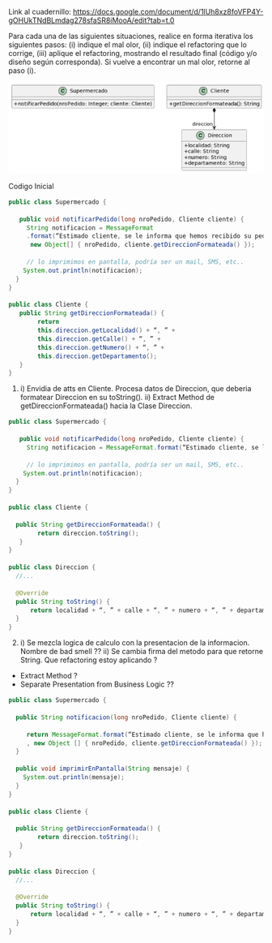 Link al cuadernillo: https://docs.google.com/document/d/1lUh8xz8foVFP4Y-gOHUkTNdBLmdag278sfaSR8iMooA/edit?tab=t.0

Para cada una de las siguientes situaciones, realice en forma iterativa los siguientes pasos:
(i) indique el mal olor,
(ii) indique el refactoring que lo corrige, 
(iii) aplique el refactoring, mostrando el resultado final (código y/o diseño según corresponda). 
Si vuelve a encontrar un mal olor, retorne al paso (i). 

![alt text](image-2.png)

Codigo Inicial

``` java
public class Supermercado {

   public void notificarPedido(long nroPedido, Cliente cliente) {
     String notificacion = MessageFormat
     .format(“Estimado cliente, se le informa que hemos recibido su pedido con número {0}, el cual será enviado a la dirección {1}”, 
      new Object[] { nroPedido, cliente.getDireccionFormateada() });

     // lo imprimimos en pantalla, podría ser un mail, SMS, etc..
    System.out.println(notificacion);
  }
}

public class Cliente {
   public String getDireccionFormateada() {
        return 
		this.direccion.getLocalidad() + “, ” +
		this.direccion.getCalle() + “, ” +
		this.direccion.getNumero() + “, ” +
		this.direccion.getDepartamento();
   }
}
```

1. i) Envidia de atts en Cliente. Procesa datos de Direccion, que deberia formatear Direccion en su toString().
ii) Extract Method de getDireccionFormateada() hacia la Clase Direccion.

``` java
public class Supermercado {

   public void notificarPedido(long nroPedido, Cliente cliente) {
     String notificacion = MessageFormat.format(“Estimado cliente, se le informa que hemos recibido su pedido con número {0}, el cual será enviado a la dirección {1}”, new Object[] { nroPedido, cliente.getDireccionFormateada() });

     // lo imprimimos en pantalla, podría ser un mail, SMS, etc..
    System.out.println(notificacion);
  }
}

public class Cliente {

  public String getDireccionFormateada() {
        return direccion.toString();
   }
}

public class Direccion {
  //...

  @Override
  public String toString() {
      return localidad + “, ” + calle + “, ” + numero + “, ” + departamento;
  }
}
```

2. i) Se mezcla logica de calculo con la presentacion de la informacion. Nombre de bad smell ??
ii) Se cambia firma del metodo para que retorne String. Que refactoring estoy aplicando ?
- Extract Method ?
- Separate Presentation from Business Logic ??

``` java
public class Supermercado {

  public String notificacion(long nroPedido, Cliente cliente) {
     
     return MessageFormat.format(“Estimado cliente, se le informa que hemos recibido su pedido con número {0}, el cual será enviado a la dirección {1}”
     , new Object [] { nroPedido, cliente.getDireccionFormateada() });
  }

  public void imprimirEnPantalla(String mensaje) {
    System.out.println(mensaje);
  }
}

public class Cliente {

  public String getDireccionFormateada() {
        return direccion.toString();
   }
}

public class Direccion {
  //...

  @Override
  public String toString() {
      return localidad + “, ” + calle + “, ” + numero + “, ” + departamento;
  }
}
```